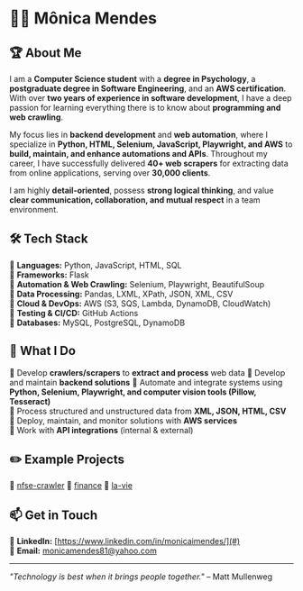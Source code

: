 # 👩‍💻 Mônica Mendes  

## 🏆 About Me  

I am a **Computer Science student** with a **degree in Psychology**, a **postgraduate degree in Software Engineering**, and an **AWS certification**. With over **two years of experience in software development**, I have a deep passion for learning everything there is to know about **programming and web crawling**.  

My focus lies in **backend development** and **web automation**, where I specialize in **Python, HTML, Selenium, JavaScript, Playwright, and AWS** to **build, maintain, and enhance automations and APIs**. Throughout my career, I have successfully delivered **40+ web scrapers** for extracting data from online applications, serving over **30,000 clients**.  

I am highly **detail-oriented**, possess **strong logical thinking**, and value **clear communication, collaboration, and mutual respect** in a team environment.  

## 🛠️ Tech Stack  

🔹 **Languages:** Python, JavaScript, HTML, SQL  
🔹 **Frameworks:** Flask  
🔹 **Automation & Web Crawling:** Selenium, Playwright, BeautifulSoup  
🔹 **Data Processing:** Pandas, LXML, XPath, JSON, XML, CSV  
🔹 **Cloud & DevOps:** AWS (S3, SQS, Lambda, DynamoDB, CloudWatch)  
🔹 **Testing & CI/CD:** GitHub Actions  
🔹 **Databases:** MySQL, PostgreSQL, DynamoDB  

## 🚀 What I Do  

🔹 Develop **crawlers/scrapers** to **extract and process** web data
🔹 Develop and maintain **backend solutions**
🔹 Automate and integrate systems using **Python, Selenium, Playwright, and computer vision tools (Pillow, Tesseract)**  
🔹 Process structured and unstructured data from **XML, JSON, HTML, CSV**  
🔹 Deploy, maintain, and monitor solutions with **AWS services**  
🔹 Work with **API integrations** (internal & external)

## ✏️ Example Projects

🔹 [nfse-crawler](https://github.com/monicaimendes/nfse-crawler)
🔹 [finance](https://github.com/monicaimendes/finance)
🔹 [la-vie](https://github.com/monicaimendes/la-vie)

## 📫 Get in Touch  

🔗 **LinkedIn:** [https://www.linkedin.com/in/monicaimendes/](#)  
📩 **Email:** monicamendes81@yahoo.com 

---

*"Technology is best when it brings people together."* – Matt Mullenweg  
